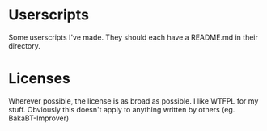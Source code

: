 # Userscripts

Some userscripts I've made. They should each have a README.md in their directory.

# Licenses

Wherever possible, the license is as broad as possible. I like WTFPL for my stuff. Obviously this doesn't apply to anything written by others (eg. BakaBT-Improver)
